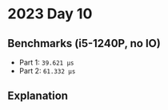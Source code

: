 # 2023 Day 10

## Benchmarks (i5-1240P, no IO)

- Part 1: `39.621 µs`
- Part 2: `61.332 µs`

## Explanation
